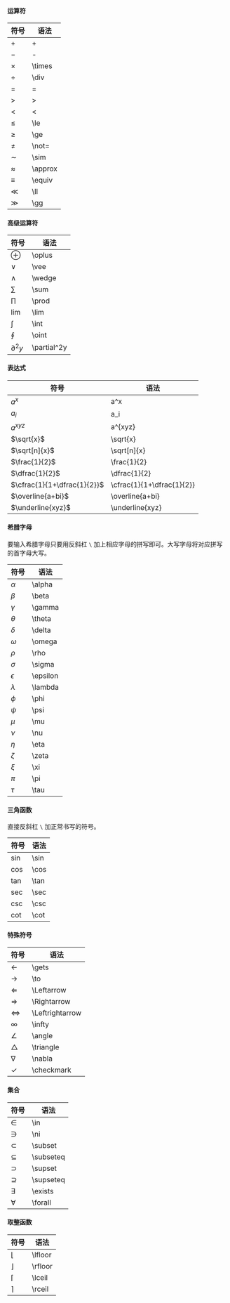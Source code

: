#### 运算符

| 符号      | 语法    |
| --------- | ------- |
| $+$       | +       |
| $-$       | -       |
| $\times$  | \times  |
| $\div$    | \div    |
| $=$       | =       |
| $>$       | >       |
| $<$       | <       |
| $\le$     | \le     |
| $\ge$     | \ge     |
| $\not=$   | \not=   |
| $\sim$    | \sim    |
| $\approx$ | \approx |
| $\equiv$  | \equiv  |
| $\ll$     | \ll     |
| $\gg$     | \gg     |

#### 高级运算符

| 符号          | 语法        |
| ------------- | ----------- |
| $\oplus$      | \oplus      |
| $\vee$        | \vee        |
| $\wedge$      | \wedge      |
| $\sum$        | \sum        |
| $\prod$       | \prod       |
| $\lim$        | \lim        |
| $\int$        | \int        |
| $\oint$       | \oint       |
| $\partial^2y$ | \partial^2y |

#### 表达式

| 符号                        | 语法                      |
| --------------------------- | ------------------------- |
| $a^x$                       | a^x                       |
| $a_i$                       | a_i                       |
| $a^{xyz}$                   | a^{xyz}                   |
| $\sqrt{x}$                  | \sqrt{x}                  |
| $\sqrt[n]{x}$               | \sqrt[n]{x}               |
| $\frac{1}{2}$               | \frac{1}{2}               |
| $\dfrac{1}{2}$              | \dfrac{1}{2}              |
| $\cfrac{1}{1+\dfrac{1}{2}}$ | \cfrac{1}{1+\dfrac{1}{2}} |
| $\overline{a+bi}$           | \overline{a+bi}           |
| $\underline{xyz}$           | \underline{xyz}           |

#### 希腊字母

要输入希腊字母只要用反斜杠 `\` 加上相应字母的拼写即可。大写字母将对应拼写的首字母大写。

| 符号       | 语法     |
| ---------- | -------- |
| $\alpha$   | \alpha   |
| $\beta$    | \beta    |
| $\gamma$   | \gamma   |
| $\theta$   | \theta   |
| $\delta$   | \delta   |
| $\omega$   | \omega   |
| $\rho$     | \rho     |
| $\sigma$   | \sigma   |
| $\epsilon$ | \epsilon |
| $\lambda$  | \lambda  |
| $\phi$     | \phi     |
| $\psi$     | \psi     |
| $\mu$      | \mu      |
| $\nu$      | \nu      |
| $\eta$     | \eta     |
| $\zeta$    | \zeta    |
| $\xi$      | \xi      |
| $\pi$      | \pi      |
| $\tau$     | \tau     |

#### 三角函数

直接反斜杠 `\` 加正常书写的符号。

| 符号   | 语法 |
| ------ | ---- |
| $\sin$ | \sin |
| $\cos$ | \cos |
| $\tan$ | \tan |
| $\sec$ | \sec |
| $\csc$ | \csc |
| $\cot$ | \cot |

#### 特殊符号

| 符号              | 语法            |
| ----------------- | --------------- |
| $\gets$           | \gets           |
| $\to$             | \to             |
| $\Leftarrow$      | \Leftarrow      |
| $\Rightarrow$     | \Rightarrow     |
| $\Leftrightarrow$ | \Leftrightarrow |
| $\infty$          | \infty          |
| $\angle$          | \angle          |
| $\triangle$       | \triangle       |
| $\nabla$          | \nabla          |
| $\checkmark$      | \checkmark      |

#### 集合

| 符号        | 语法      |
| ----------- | --------- |
| $\in$       | \in       |
| $\ni$       | \ni       |
| $\subset$   | \subset   |
| $\subseteq$ | \subseteq |
| $\supset$   | \supset   |
| $\supseteq$ | \supseteq |
| $\exists$   | \exists   |
| $\forall$   | \forall   |

#### 取整函数

| 符号      | 语法    |
| --------- | ------- |
| $\lfloor$ | \lfloor |
| $\rfloor$ | \rfloor |
| $\lceil$  | \lceil  |
| $\rceil$  | \rceil  |

